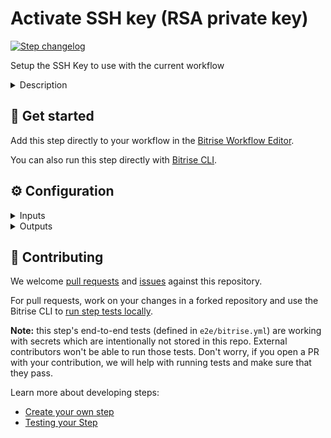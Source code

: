 # Activate SSH key (RSA private key)

[![Step changelog](https://shields.io/github/v/release/bitrise-steplib/steps-activate-ssh-key?include_prereleases&label=changelog&color=blueviolet)](https://github.com/bitrise-steplib/steps-activate-ssh-key/releases)

Setup the SSH Key to use with the current workflow

<details>
<summary>Description</summary>

This Step makes sure Bitrise has access to your repository and thus able to clone your code to our virtual machines. The Step saves the provided private key of your SSH keypair to a file and then loads it into the user's ssh-agent with `ssh-add`.

### Configuring the Step

By default, you do not have to change anything about the Step's configuration. All you need to do is make sure that you registered your key pair on Bitrise and the public key at your Git provider. You can generate and register an SSH keypair in two ways.

- Automatically during the [app creation process](https://devcenter.bitrise.io/getting-started/adding-a-new-app/#setting-up-ssh-keys).
- Manually during the app creation process or at any other time. You [generate your own SSH keys](https://devcenter.bitrise.io/faq/how-to-generate-ssh-keypair/) and register them on Bitrise and at your Git provider. The SSH key should not have a passphrase! 

Optionally, you can save the private key on the virtual machine. If a key already exists on the path you specified in the **(Optional) path to save the private key** input, it will be overwritten.

### Troubleshooting

If the Step fails, check the public key registered to your Git repository and compare it to the public key registered on Bitrise. The most frequent issue is that someone deleted or revoked the key on your Git provider's website.

You can also set the **Enable verbose logging** input to `true`. This provides additional information in the log.

### Useful links

- [Setting up SSH keys](https://devcenter.bitrise.io/getting-started/adding-a-new-app/#setting-up-ssh-keys)
- [How can I generate an SSH key pair?](https://devcenter.bitrise.io/faq/how-to-generate-ssh-keypair/)

### Related Steps

- [Git Clone Repository](https://www.bitrise.io/integrations/steps/git-clone)
</details>

## 🧩 Get started

Add this step directly to your workflow in the [Bitrise Workflow Editor](https://devcenter.bitrise.io/steps-and-workflows/steps-and-workflows-index/).

You can also run this step directly with [Bitrise CLI](https://github.com/bitrise-io/bitrise).

## ⚙️ Configuration

<details>
<summary>Inputs</summary>

| Key | Description | Flags | Default |
| --- | --- | --- | --- |
| `ssh_rsa_private_key` |  | sensitive | `$SSH_RSA_PRIVATE_KEY` |
| `ssh_key_save_path` |  |  | `$HOME/.ssh/bitrise_step_activate_ssh_key` |
| `is_remove_other_identities` | (Optional) Remove other or previously loaded keys and restart ssh-agent?  Options:  * "true" * "false" |  | `true` |
| `verbose` | Enable verbose log option for better debug | required | `false` |
</details>

<details>
<summary>Outputs</summary>

| Environment Variable | Description |
| --- | --- |
| `SSH_AUTH_SOCK` | If the `is_should_start_new_agent` option is enabled, and no accessible ssh-agent is found, the step will start a new ssh-agent.  This output environment variable will contain the path of the SSH Auth Socket, which can be used to access the started ssh-agent. |
</details>

## 🙋 Contributing

We welcome [pull requests](https://github.com/bitrise-steplib/steps-activate-ssh-key/pulls) and [issues](https://github.com/bitrise-steplib/steps-activate-ssh-key/issues) against this repository.

For pull requests, work on your changes in a forked repository and use the Bitrise CLI to [run step tests locally](https://devcenter.bitrise.io/bitrise-cli/run-your-first-build/).

**Note:** this step's end-to-end tests (defined in `e2e/bitrise.yml`) are working with secrets which are intentionally not stored in this repo. External contributors won't be able to run those tests. Don't worry, if you open a PR with your contribution, we will help with running tests and make sure that they pass.

Learn more about developing steps:

- [Create your own step](https://devcenter.bitrise.io/contributors/create-your-own-step/)
- [Testing your Step](https://devcenter.bitrise.io/contributors/testing-and-versioning-your-steps/)
